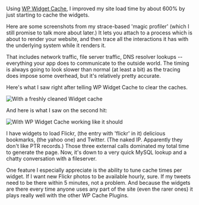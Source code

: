 <!--
.. title: Great WordPress Plugin: WP Widget Cache
.. date: 2009/10/24 13:37
.. slug: great-wordpress-plugin-wp-widget-cache
.. tags:
.. link:
.. description:
-->

Using [WP Widget Cache](http://wordpress.org/extend/plugins/wp-widget-cache/), I improved my site load time by about 600% by just starting to cache the widgets.

Here are some screenshots from my strace-based 'magic profiler' (which I still promise to talk more about later.)
It lets you attach to a process which is about to render your website, and then trace all the interactions it has with the underlying system while it renders it.

That includes network traffic, file server traffic, DNS resolver lookups -- everything your app does to communicate to the outside world. The timing is always going to look slower than normal (at least a bit) as the tracing does impose some overhead, but it's relatively pretty accurate.

Here's what I saw right after telling WP Widget Cache to clear the caches.

![With a freshly cleaned Widget cache](/images/serialized_net_cleared_cache.jpg "With a freshly cleaned Widget cache")

And here is what I saw on the second hit:

![With WP Widget Cache working like it should](/images/serialized_net_widgets_cached.jpg "With WP Widget Cache working like it should")

I have widgets to load Flickr, (the entry with 'flickr' in it) delicious bookmarks, (the yahoo one) and Twitter. (The naked IP. Apparently they don't like PTR records.) Those three external calls dominated my total time to generate the page. Now, it's down to a very quick MySQL lookup and a chatty conversation with a fileserver.

One feature I especially appreciate is the ability to tune cache times per widget. If I want new Flickr photos to be available hourly, sure. If my tweets need to be there within 5 minutes, not a problem. And because the widgets are there every time anyone uses any part of the site (even the rarer ones) it plays really well with the other WP Cache Plugins.
